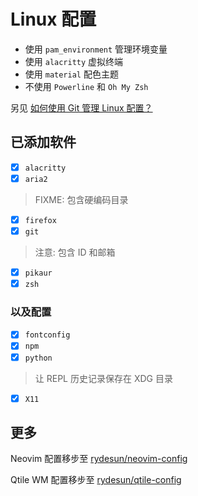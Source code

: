 # Linux 配置

- 使用 `pam_environment` 管理环境变量
- 使用 `alacritty` 虚拟终端
- 使用 `material` 配色主题
- 不使用 `Powerline` 和 `Oh My Zsh`

另见 [如何使用 Git 管理 Linux 配置？](https://2cat.cc/post/diyo4/)

## 已添加软件

- [x] `alacritty`
- [x] `aria2`

> FIXME: 包含硬编码目录

- [x] `firefox`
- [x] `git`

> 注意: 包含 ID 和邮箱

- [x] `pikaur`
- [x] `zsh`

### 以及配置

- [x] `fontconfig`
- [x] `npm`
- [x] `python`

> 让 REPL 历史记录保存在 XDG 目录

- [x] `X11`

## 更多

Neovim 配置移步至
[rydesun/neovim-config](https://github.com/rydesun/neovim-config)

Qtile WM 配置移步至
[rydesun/qtile-config](https://github.com/rydesun/qtile-config)
